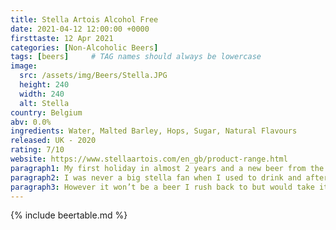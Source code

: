 ```yaml
---
title: Stella Artois Alcohol Free
date: 2021-04-12 12:00:00 +0000
firsttaste: 12 Apr 2021
categories: [Non-Alcoholic Beers]
tags: [beers]     # TAG names should always be lowercase
image:
  src: /assets/img/Beers/Stella.JPG
  height: 240
  width: 240
  alt: Stella
country: Belgium
abv: 0.0%
ingredients: Water, Malted Barley, Hops, Sugar, Natural Flavours
released: UK - 2020
rating: 7/10
website: https://www.stellaartois.com/en_gb/product-range.html
paragraph1: My first holiday in almost 2 years and a new beer from the supermarket, the first one I tried was a bit warm so wasn't until the next day that I got to try a proper chilled one.
paragraph2: I was never a big stella fan when I used to drink and after the warm one the day before wasn't holding up much hope but it wasn't as bad as I thought slightly more bitter than I normally like but a nice taste and helped with the view of St Ives Bay.
paragraph3: However it won’t be a beer I rush back to but would take it over Becks Blue.
---
```

{% include beertable.md %}
